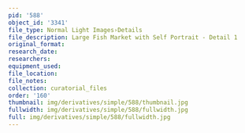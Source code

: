 ```yaml
---
pid: '588'
object_id: '3341'
file_type: Normal Light Images›Details
file_description: Large Fish Market with Self Portrait - Detail 1
original_format:
research_date:
researchers:
equipment_used:
file_location:
file_notes:
collection: curatorial_files
order: '160'
thumbnail: img/derivatives/simple/588/thumbnail.jpg
fullwidth: img/derivatives/simple/588/fullwidth.jpg
full: img/derivatives/simple/588/fullwidth.jpg
---
```

